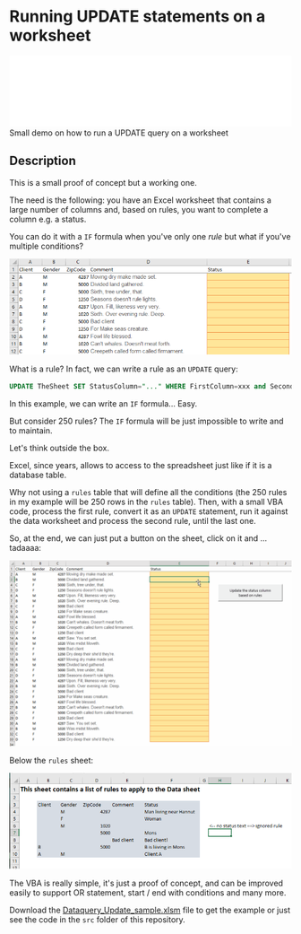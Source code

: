 # Running UPDATE statements on a worksheet

![Banner](./banner.svg)
Small demo on how to run a UPDATE query on a worksheet

## Description

This is a small proof of concept but a working one.

The need is the following: you have an Excel worksheet that contains a large number of columns and, based on rules, you want to complete a column e.g. a status.

You can do it with a `IF` formula when you've only one *rule* but what if you've multiple conditions?

![Worksheet](images/worksheet.png)

What is a rule?  In fact, we can write a rule as an `UPDATE` query:

```sql
UPDATE TheSheet SET StatusColumn="..." WHERE FirstColumn=xxx and SecondColumn=yyy and ThirdColumn=zzz`
```

In this example, we can write an `IF` formula... Easy.

But consider 250 rules? The `IF` formula will be just impossible to write and to maintain.

Let's think outside the box.

Excel, since years, allows to access to the spreadsheet just like if it is a database table.

Why not using a `rules` table that will define all the conditions (the 250 rules in my example will be 250 rows in the `rules` table). Then, with a small VBA code, process the first rule, convert it as an `UPDATE` statement, run it against the data worksheet and process the second rule, until the last one.

So, at the end, we can just put a button on the sheet, click on it and ... tadaaaa:

![Demo](./images/demo.gif)

Below the `rules` sheet:

![The rules sheet](./images/rules.png)

The VBA is really simple, it's just a proof of concept, and can be improved easily to support OR statement, start / end with conditions and many more.

Download the [Dataquery_Update_sample.xlsm](Dataquery_Update_sample.xlsm) file to get the example or just see the code in the `src` folder of this repository.
